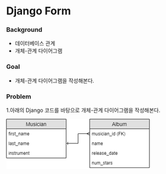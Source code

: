 # Django Form

###  Background

- 데이터베이스 관계
- 개체-관계 다이어그램

### Goal

- 개체-관계 다이어그램을 작성해본다.

### Problem

1.아래의 Django 코드를 바탕으로 개체-관계 다이어그램을 작성해본다.

![29_workshop](./29_workshop.png)

